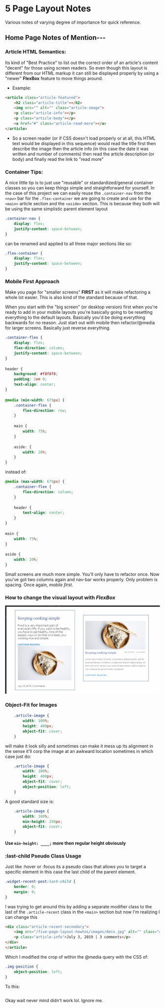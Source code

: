 # 5 Page Layout Notes
Various notes of varying degree of importance for quick reference. 

## Home Page Notes of Mention---

### Article HTML Semantics: 
Its kind of "Best Practice" to list out the correct order of an article's content "decent" for those using screen readers. So even though this layout is different from our HTML markup it can still be displayed properly by using a "newer" **FlexBox** feature to move things around. 
- Example: 
```HTML
<article class="article-featured">
    <h2 class="article-title"></h2>
    <img src="" alt="" class="article-image">
    <p class="article-info"></p>
    <p class="article-body"></p>
    <a href="#" class="article-read-more"></a>
</article>
```
- So a screen reader (or if CSS doesn't load properly or at all, this HTML text would be displayed in this sequence) would read the title first then describe the image then the article info (in this case the date it was written and number of comments) then read the article description (or body) and finally read the link to "read more" 


### Container Tips: 
A nice little tip is to just use "reusable" or standardized/general container classes so you can keep things simple and straightforward for yourself. In the case of this project we can easily reuse the `.container-nav` from the `<nav>` bar for the `.flex-container` we are going to create and use for the `<main>` article section and the `<aside>` section. This is because they both will be using the same simplistic parent element layout 
```CSS
.container-nav {
    display: flex;
    justify-content: space-between;
}
```
can be renamed and applied to all three major sections like so: 
```CSS
.flex-container {
    display: flex;
    justify-content: space-between;
}
```

### Mobile First Approach
Make you page for "smaller screens" **FIRST** as it will make refactoring a whole lot easier. This is also kind of the standard because of that.

When you start with the "big screen" (or desktop version) first when you're ready to add in your mobile layouts you're basically going to be resetting everything to the default layouts. Basically you'd be doing everything backwards for no reason. Just start out with mobile then refactor/@media for larger screens. Basically just reverse everything. 
```CSS
.container-flex {
    display: flex;
    flex-direction: column;
    justify-content: space-between;
}

header {
    background: #f8f8f8;
    padding: 2em 0;
    text-align: center;
}

@media (min-width: 675px) {
    .container-flex {
        flex-direction: row;
    }
    
    main {
        width: 75%;
    }
    
    aside: {
        width: 20%;
    }
}
```
instead of: 
```CSS
@media (max-width: 675px) {
    .container-flex {
        flex-direction: column;
    }
    
    header {
        text-align: center;
    }
}

main {
    width: 75%;
}

aside {
    width: 20%;
}
```
Small screens are much more simple. You'll only have to refactor once. Now you've got two columns again and nav-bar works properly. Only problem is spacing. Once again, *mobile first*. 

### How to change the visual layout with *FlexBox*
![first sub-article](five-page-layout-howtos/images/change-visual-layout-flexbox.png)


### Object-Fit for Images
```CSS
    .article-image {
        width: 100%;
        height: 400px;
        object-fit: cover;
    }
```

will make it look silly and sometimes can make it mess up its alignment in the sense it'll corp the image at an awkward location sometimes in which case just do:
```CSS
    .article-image {
        width: 100%;
        height: 400px;
        object-fit: cover;
        object-position: left;
    }
```
A good standard size is: 
```CSS
    .article-image {
        width: 100%;
        min-height: 250px;
        object-fit: cover;
    }
```

#### Use `min-height: ____;` more then regular height obviously 

### :last-child Pseudo Class Usage
Just like :hover or :focus its a pseudo class that allows you to target a specific element in this case the last child of the parent element. 
```CSS
.widget-recent-post:last-child {
    border: 0;
    margin: 0;
}
```
I was trying to get around this by adding a separate modifier class to the last of the `.article-recent` class in the `<main>` section but now I'm realizing I can change this
```HTML
<div class="article-recent-secondary">
    <img src="/five-page-layout-howtos/images/deco.jpg" alt="" class="article-image img-position">
    <p class="article-info">July 3, 2019 | 3 comments</p>
</div>
</article>
```
Which I modified the crop of within the @media query with the CSS of: 
```CSS
.img-position {
    object-position: left;
}
```
To this: 
```CSS

```
Okay wait never mind didn't work lol. Ignore me.